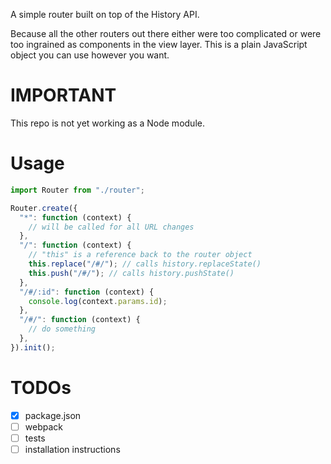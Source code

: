 A simple router built on top of the History API.

Because all the other routers out there either were too complicated or were too
ingrained as components in the view layer. This is a plain JavaScript object you
can use however you want.

# IMPORTANT

This repo is not yet working as a Node module.
# Usage

``` JavaScript
import Router from "./router";

Router.create({
  "*": function (context) {
    // will be called for all URL changes
  },
  "/": function (context) {
    // "this" is a reference back to the router object
    this.replace("/#/"); // calls history.replaceState()
    this.push("/#/"); // calls history.pushState()
  },
  "/#/:id": function (context) {
    console.log(context.params.id);
  },
  "/#/": function (context) {
    // do something
  },
}).init();
```


# TODOs
- [x] package.json
- [ ] webpack
- [ ] tests
- [ ] installation instructions
